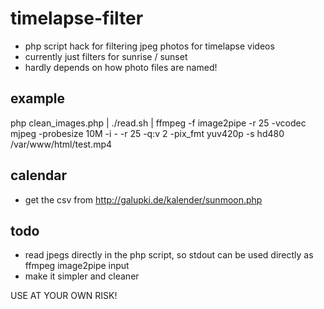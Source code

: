 # timelapse-filter
* php script hack for filtering jpeg photos for timelapse videos
* currently just filters for sunrise / sunset
* hardly depends on how photo files are named!

## example
 php clean_images.php | ./read.sh | ffmpeg -f image2pipe -r 25 -vcodec mjpeg -probesize 10M -i - -r 25 -q:v 2 -pix_fmt yuv420p -s hd480 /var/www/html/test.mp4

## calendar
* get the csv from http://galupki.de/kalender/sunmoon.php

## todo
* read jpegs directly in the php script, so stdout can be used directly as ffmpeg image2pipe input
* make it simpler and cleaner


USE AT YOUR OWN RISK!

